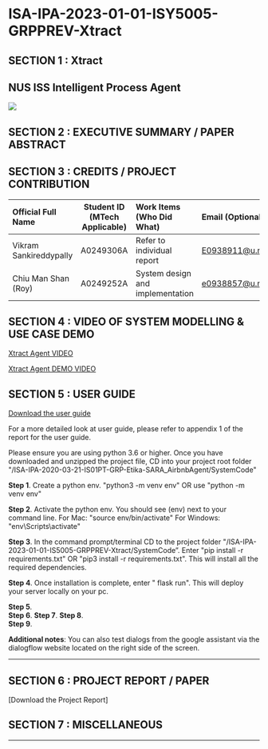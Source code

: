 ﻿# ISA-IPA-2023-01-01-ISY5005-GRPPREV-Xtract

## SECTION 1 : Xtract
## NUS ISS Intelligent Process Agent
<img src="Images/chatbot.png"
     style="float: left; margin-right: 0px;" />

<br>


## SECTION 2 : EXECUTIVE SUMMARY / PAPER ABSTRACT



## SECTION 3 : CREDITS / PROJECT CONTRIBUTION

| Official Full Name  | Student ID (MTech Applicable)  | Work Items (Who Did What) | Email (Optional) |
| :------------ |:---------------:| :-----| :-----|
| Vikram Sankireddypally | A0249306A | Refer to individual report | E0938911@u.nus.edu |
| Chiu Man Shan (Roy) | A0249252A | System design and implementation | e0938857@u.nus.edu |
 

## SECTION 4 : VIDEO OF SYSTEM MODELLING & USE CASE DEMO

[Xtract Agent VIDEO](https://www.youtube.com/watch?v=t1rJmW_MT9A)

[Xtract Agent  DEMO VIDEO](https://youtu.be/UsykrTc72yw)

## SECTION 5 : USER GUIDE

[Download the user guide](http://tiny.cc/q2m5nz)

For a more detailed look at user guide, please refer to appendix 1 of the report for the user guide. 

Please ensure you are using python 3.6 or higher.
Once you have downloaded and unzipped the project file, CD into your project root folder "<your-file-path>/ISA-IPA-2020-03-21-IS01PT-GRP-Etika-SARA_AirbnbAgent/SystemCode"

**Step 1**. Create a python env.
"python3 -m venv env" OR use "python -m venv env"

**Step 2**. Activate the python env. You should see (env) next to your command line.
For Mac: "source env/bin/activate"
For Windows: "env\Scripts\activate"

**Step 3**. In the command prompt/terminal CD to the project folder "<your-file-path>/ISA-IPA-2023-01-01-IS5005-GRPPREV-Xtract/SystemCode”. Enter "pip install -r requirements.txt" OR "pip3 install -r requirements.txt".  This will install all the required dependencies.

**Step 4**. Once installation is complete, enter " flask run". This will deploy your server locally on your pc.

**Step 5**.  
**Step 6**. 
**Step 7**. 
**Step 8**.  
**Step 9**. 

**Additional notes**: You can also test dialogs from the google assistant via the dialogflow website located on the right side of the screen.

-----------------------------------------------------------------------------------------------------

## SECTION 6 : PROJECT REPORT / PAPER

[Download the Project Report]

## SECTION 7 : MISCELLANEOUS

-----
